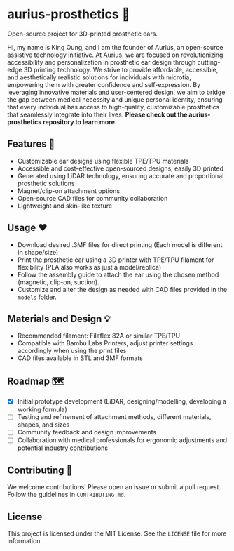 # aurius-prosthetics 🦻
Open-source project for 3D-printed prosthetic ears.

Hi, my name is King Oung, and I am the founder of Aurius, an open-source assistive technology initiative. At Aurius, we are focused on revolutionizing accessibility and personalization in prosthetic ear design through cutting-edge 3D printing technology. We strive to provide affordable, accessible, and aesthetically realistic solutions for individuals with microtia, empowering them with greater confidence and self-expression. By leveraging innovative materials and user-centered design, we aim to bridge the gap between medical necessity and unique personal identity, ensuring that every individual has access to high-quality, customizable prosthetics that seamlessly integrate into their lives. **Please check out the aurius-prosthetics repository to learn more.**

## Features 💙
- Customizable ear designs using flexible TPE/TPU materials
- Accessible and cost-effective open-sourced designs, easily 3D printed
- Generated using LiDAR technology, ensuring accurate and proportional prosthetic solutions
- Magnet/clip-on attachment options
- Open-source CAD files for community collaboration  
- Lightweight and skin-like texture

## Usage ❤️
- Download desired .3MF files for direct printing (Each model is different in shape/size)
- Print the prosthetic ear using a 3D printer with TPE/TPU filament for flexibility (PLA also works as just a model/replica)  
- Follow the assembly guide to attach the ear using the chosen method (magnetic, clip-on, suction).  
- Customize and alter the design as needed with CAD files provided in the `models` folder.

## Materials and Design 💡
- Recommended filament: Filaflex 82A or similar TPE/TPU 
- Compatible with Bambu Labs Printers, adjust printer settings accordingly when using the print files
- CAD files available in STL and 3MF formats

## Roadmap 🗺️
- [x] Initial prototype development (LiDAR, designing/modelling, developing a working formula)
- [ ] Testing and refinement of attachment methods, different materials, shapes, and sizes
- [ ] Community feedback and design improvements  
- [ ] Collaboration with medical professionals for ergonomic adjustments and potential industry contributions  

## Contributing 🙂
We welcome contributions! Please open an issue or submit a pull request. Follow the guidelines in `CONTRIBUTING.md`.  

## License  
This project is licensed under the MIT License. See the `LICENSE` file for more information.  


